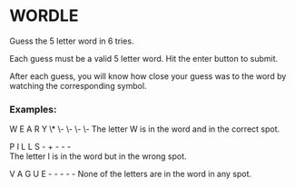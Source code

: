 # WORDLE

Guess the 5 letter word in 6 tries.

Each guess must be a valid 5 letter word. Hit the enter button to submit.

After each guess, you will know how close your guess was to the word by watching the corresponding symbol.

### Examples:
<p>
W E A R Y 
\* \- \- \- \- 
The letter W is in the word and in the correct spot.

P I L L S 
\- \+ \- \- \-     
The letter I is in the word but in the wrong spot. 

V A G U E 
\- \- \- \- \- 
None of the letters are in the word in any spot. 
</p>
